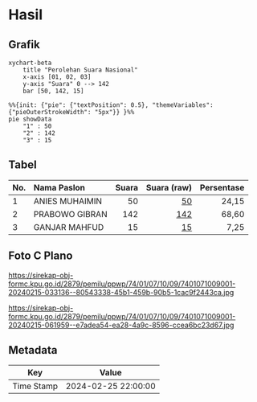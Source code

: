 # Hasil

## Grafik

```mermaid
xychart-beta
    title "Perolehan Suara Nasional"
    x-axis [01, 02, 03]
    y-axis "Suara" 0 --> 142
    bar [50, 142, 15]
```

```mermaid
%%{init: {"pie": {"textPosition": 0.5}, "themeVariables": {"pieOuterStrokeWidth": "5px"}} }%%
pie showData
    "1" : 50
    "2" : 142
    "3" : 15
```

## Tabel

| No. | Nama Paslon    | Suara | Suara (raw) | Persentase |
|:--- |:-------------- | -----:| -----------:| ----------:|
| 1   | ANIES MUHAIMIN | 50    | [50][p-1]   | 24,15      |
| 2   | PRABOWO GIBRAN | 142   | [142][p-2]  | 68,60      |
| 3   | GANJAR MAHFUD  | 15    | [15][p-3]   | 7,25       |


[p-1]: https://github.com/gigit-pemilu/pemilu-2024/blob/main/pilpres/hitung-suara/sub/74-sulawesi-tenggara/sub/01-kolaka/sub/07-pomalaa/sub/1009-tonggoni/sub/001-tps/sub/paslon-1.txt
[p-2]: https://github.com/gigit-pemilu/pemilu-2024/blob/main/pilpres/hitung-suara/sub/74-sulawesi-tenggara/sub/01-kolaka/sub/07-pomalaa/sub/1009-tonggoni/sub/001-tps/sub/paslon-2.txt
[p-3]: https://github.com/gigit-pemilu/pemilu-2024/blob/main/pilpres/hitung-suara/sub/74-sulawesi-tenggara/sub/01-kolaka/sub/07-pomalaa/sub/1009-tonggoni/sub/001-tps/sub/paslon-3.txt

## Foto C Plano

https://sirekap-obj-formc.kpu.go.id/2879/pemilu/ppwp/74/01/07/10/09/7401071009001-20240215-033136--80543338-45b1-459b-90b5-1cac9f2443ca.jpg

https://sirekap-obj-formc.kpu.go.id/2879/pemilu/ppwp/74/01/07/10/09/7401071009001-20240215-061959--e7adea54-ea28-4a9c-8596-ccea6bc23d67.jpg


## Metadata

| Key        | Value               |
| ---------- | ------------------- |
| Time Stamp | 2024-02-25 22:00:00 |



